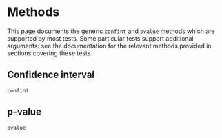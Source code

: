 # Methods

This page documents the generic `confint` and `pvalue` methods which are supported
by most tests. Some particular tests support additional arguments: see the
documentation for the relevant methods provided in sections covering these tests.

## Confidence interval
```@docs
confint
```

## p-value
```@docs
pvalue
```
